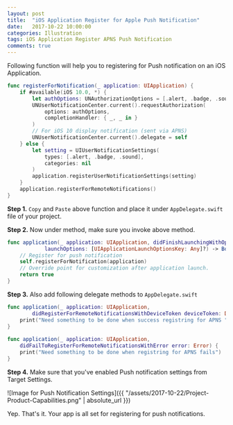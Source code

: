 ```yaml
---
layout: post
title:  "iOS Application Register for Apple Push Notification"
date:   2017-10-22 10:00:00
categories: Illustration
tags: iOS Application Register APNS Push Notification
comments: true
---
```


Following function will help you to registering for Push notification on an iOS Application.

```swift
func registerForNotification(_ application: UIApplication) {
	if #available(iOS 10.0, *) {
		let authOptions: UNAuthorizationOptions = [.alert, .badge, .sound]
		UNUserNotificationCenter.current().requestAuthorization(
			options: authOptions,
			completionHandler: { _, _ in }
		)
		// For iOS 10 display notification (sent via APNS)
		UNUserNotificationCenter.current().delegate = self
	} else {
		let setting = UIUserNotificationSettings(
			types: [.alert, .badge, .sound], 
			categories: nil
		)
		application.registerUserNotificationSettings(setting)
	}
	application.registerForRemoteNotifications()
}
```

**Step 1.** `Copy` and `Paste` above function and place it under `AppDelegate.swift` file of your project.

**Step 2.** Now under method, make sure you invoke above method.

```swift
func application(_ application: UIApplication, didFinishLaunchingWithOptions 
			launchOptions: [UIApplicationLaunchOptionsKey: Any]?) -> Bool {
	// Register for push notification
	self.registerForNotification(application)
	// Override point for customization after application launch.
	return true
}
```

**Step 3.** Also add following delegate methods to `AppDelegate.swift`

```swift
func application(_ application: UIApplication, 
		didRegisterForRemoteNotificationsWithDeviceToken deviceToken: Data) {
	print("Need something to be done when success registring for APNS ")	
}
	
func application(_ application: UIApplication, 
	didFailToRegisterForRemoteNotificationsWithError error: Error) {
	print("Need something to be done when registring for APNS fails")		
}
```

**Step 4.** Make sure that you've enabled Push notification settings from Target Settings.

![Image for Push Notification Settings]({{ "/assets/2017-10-22/Project-Product-Capabilities.png" | absolute_url }})

Yep. That's it. Your app is all set for registering for push notifications.
